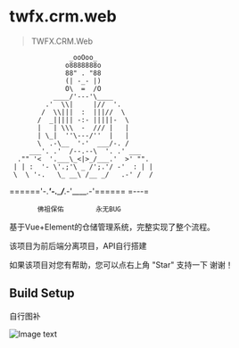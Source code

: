 # twfx.crm.web

> TWFX.CRM.Web


                   _ooOoo_
                  o8888888o
                  88" . "88
                  (| -_- |)
                  O\  =  /O
               ____/'---'\____
             .'  \\|     |//  '.
            /  \\|||  :  |||//  \
           /  _||||| -:- |||||-  \
           |   | \\\  -  /// |   |
           | \_|  ''\---/''  |   |
           \  .-\__  '-'  ___/-. /
         ___'. .'  /--.--\  '. .' ___
      ."" '<  '.___\_<|>_/___.'  >' "".
     | | :  '- \'.;'\ _ /';.'/ -'  : | |
     \  \ '-.   \_ __\ /__ _/   .-' /  /
======'-.____'-.___\_____/___.-'____.-'======
                    =---=

           佛祖保佑        永无BUG





基于Vue+Element的仓储管理系统，完整实现了整个流程。

该项目为前后端分离项目，API自行搭建

如果该项目对您有帮助，您可以点右上角 "Star" 支持一下 谢谢！


## Build Setup





自行图补

![Image text](https://github.com/cykjydxs/TWFX.CRM.Web/blob/master/static/uploadEmp/desc1.png)
